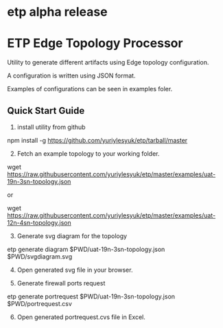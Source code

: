 # etp alpha release


# ETP Edge Topology Processor

Utility to generate different artifacts using Edge topology configuration.

A configuration is written using JSON format. 

Examples of configurations can be seen in examples foler.

## Quick Start Guide

1. install utility from github

npm install -g https://github.com/yuriylesyuk/etp/tarball/master


2. Fetch an example topology to your working folder. 


wget https://raw.githubusercontent.com/yuriylesyuk/etp/master/examples/uat-19n-3sn-topology.json

or

wget https://raw.githubusercontent.com/yuriylesyuk/etp/master/examples/uat-12n-4sn-topology.json

3. Generate svg diagram for the topology

etp generate diagram $PWD/uat-19n-3sn-topology.json $PWD/svgdiagram.svg

4. Open generated svg file in your browser.


5. Generate firewall ports request

etp generate portrequest $PWD/uat-19n-3sn-topology.json $PWD/portrequest.csv


6. Open generated portrequest.cvs file in Excel.

